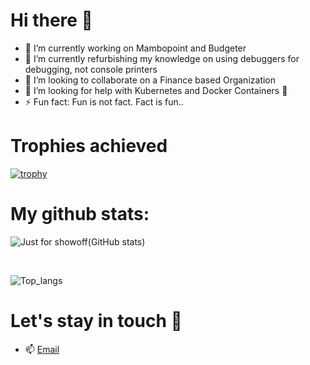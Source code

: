 # Hi there 👋

<!--
**Angeloem/Angeloem** is a ✨ _special_ ✨ repository because its `README.md` (this file) appears on your GitHub profile. -->


- 🔭 I’m currently working on Mambopoint and Budgeter
- 🌱 I’m currently refurbishing my knowledge on using debuggers for debugging, not console printers
- 👯 I’m looking to collaborate on a Finance based Organization
- 🤔 I’m looking for help with Kubernetes and Docker Containers 🚢
- ⚡ Fun fact: Fun is not fact. Fact is fun..

# Trophies achieved
[![trophy](https://github-profile-trophy.vercel.app/?username=angeloem)](https://github.com/ryo-ma/github-profile-trophy)

# My github stats:

![Just for showoff(GitHub stats)](https://github-readme-stats.vercel.app/api?username=angeloem&show_icons=true&theme=radical&count_private=true&hide_rank=false)

<br>

![Top_langs](https://github-readme-stats.vercel.app/api/top-langs/?username=angeloem&langs_count=6&theme=blueberry)


# Let's stay in touch 💬
- 📫 [Email](mailto:esanga530@gmail.com)
